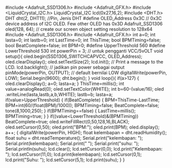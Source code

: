 #include <Adafruit_SSD1306.h>
 #include <Adafruit_GFX.h>
#include <LiquidCrystal_I2C.h>
LiquidCrystal_I2C lcd(0x27,16,2); 
#include <DHT.h>
DHT dht(2, DHT11); //Pin, Jenis DHT
#define OLED_Address 0x3C // 0x3C device address of I2C OLED. Few other OLED has 0x3D
Adafruit_SSD1306 oled(128, 64); // create our screen object setting resolution to 128x64
#include <Adafruit_SSD1306.h>
 #include <Adafruit_GFX.h>
int a=0;
int lasta=0;
int lastb=0;
int LastTime=0;
int ThisTime;
bool BPMTiming=false;
bool BeatComplete=false;
int BPM=0;
#define UpperThreshold 560
#define LowerThreshold 530
int powerPin = 3;    // untuk pengganti VCC/5vOLT
void setup(){
  oled.begin(SSD1306_SWITCHCAPVCC, OLED_Address);
  oled.clearDisplay();
  oled.setTextSize(2);
  lcd.init();
  // Print a message to the LCD.
  lcd.backlight(); 
  // jadikan pin power sebagai output
  pinMode(powerPin, OUTPUT);
  // default bernilai LOW
  digitalWrite(powerPin, LOW);
 Serial.begin(9600);
 dht.begin();
}
void loop(){
if(a>127)
{
oled.clearDisplay();
a=0;
lasta=a;
}
ThisTime=millis();
int value=analogRead(0);
oled.setTextColor(WHITE);
int b=60-(value/16);
oled  .writeLine(lasta,lastb,a,b,WHITE);
lastb=b;
lasta=a;
if(value>UpperThreshold)
{
if(BeatComplete)
{
BPM=ThisTime-LastTime;
BPM=int(60/(float(BPM)/1000));
BPMTiming=false;
BeatComplete=false;
tone(8,1000,250);
}
if(BPMTiming==false)
{
LastTime=millis();
BPMTiming=true;
}
}
if((value<LowerThreshold)&(BPMTiming))
BeatComplete=true;
oled.writeFillRect(0,50,128,16,BLACK);
oled.setCursor(0,50);
oled.print("BPM:");
oled.print(BPM);
oled.display();
a++;
{
 digitalWrite(powerPin, HIGH);
 float kelembapan = dht.readHumidity();
 float suhu = dht.readTemperature();
 Serial.print("kelembapan: ");
 Serial.print(kelembapan);
 Serial.print(" ");
 Serial.print("suhu: ");
 Serial.println(suhu);
  lcd.clear();
  lcd.setCursor(0,0);
  lcd.print("Kelembapan: ");
  lcd.setCursor(11,0);
  lcd.print(kelembapan);
  lcd.setCursor(0,1);
  lcd.print("Suhu: ");
  lcd.setCursor(5,1);
  lcd.print(suhu);
}
}

